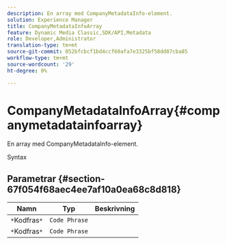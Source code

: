 ```yaml
---
description: En array med CompanyMetadataInfo-element.
solution: Experience Manager
title: CompanyMetadataInfoArray
feature: Dynamic Media Classic,SDK/API,Metadata
role: Developer,Administrator
translation-type: tm+mt
source-git-commit: 052bfcbcf1bd4ccf60afa7e3325bf58dd07cba85
workflow-type: tm+mt
source-wordcount: '29'
ht-degree: 0%

---
```



# CompanyMetadataInfoArray{#companymetadatainfoarray}

En array med CompanyMetadataInfo-element.

Syntax

## Parametrar {#section-67f054f68aec4ee7af10a0ea68c8d818}

| Namn | Typ | Beskrivning |
|---|---|---|
| `*`Kodfras`*` | `Code Phrase` |  |
| `*`Kodfras`*` | `Code Phrase` |  |

